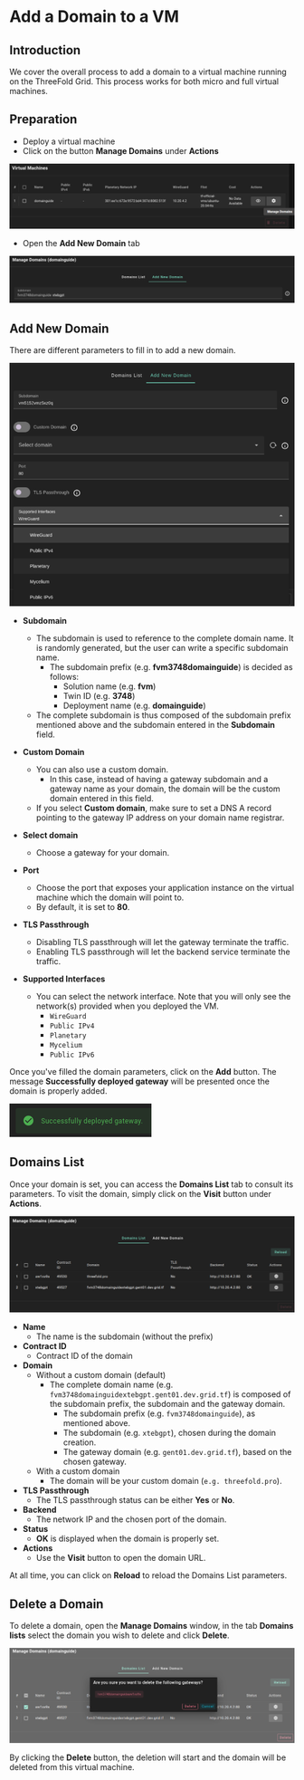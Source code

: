 <h1> Add a Domain to a VM</h1>

## Introduction

We cover the overall process to add a domain to a virtual machine running on the ThreeFold Grid. This process works for both micro and full virtual machines.

## Preparation

- Deploy a virtual machine
- Click on the button **Manage Domains** under **Actions**

![](./img/add_domain_6.png)

- Open the **Add New Domain** tab

![](./img/add_domain_10.png)

## Add New Domain

There are different parameters to fill in to add a new domain.

![](./img/add_domain_11.png)

- **Subdomain**
  - The subdomain is used to reference to the complete domain name. It is randomly generated, but the user can write a specific subdomain name.
    - The subdomain prefix (e.g. **fvm3748domainguide**) is decided as follows:
      - Solution name (e.g. **fvm**)
      - Twin ID (e.g. **3748**)
      - Deployment name (e.g. **domainguide**)
  - The complete subdomain is thus composed of the subdomain prefix mentioned above and the subdomain entered in the **Subdomain** field.
- **Custom Domain** 
  - You can also use a custom domain.
    - In this case, instead of having a gateway subdomain and a gateway name as your domain, the domain will be the custom domain entered in this field.
  - If you select **Custom domain**, make sure to set a DNS A record pointing to the gateway IP address on your domain name registrar.

- **Select domain**
  - Choose a gateway for your domain.

- **Port**
  - Choose the port that exposes your application instance on the virtual machine which the domain will point to.
  - By default, it is set to **80**.

- **TLS Passthrough**
  - Disabling TLS passthrough will let the gateway terminate the traffic.
  - Enabling TLS passthrough will let the backend service terminate the traffic.

- **Supported Interfaces**
  - You can select the network interface. Note that you will only see the network(s) provided when you deployed the VM.
    - `WireGuard`
    - `Public IPv4`
    - `Planetary`
    - `Mycelium`
    - `Public IPv6`


Once you've filled the domain parameters, click on the **Add** button. The message **Successfully deployed gateway** will be presented once the domain is properly added.

![Success Domain](../img/add_new_domain_success.png)

## Domains List

Once your domain is set, you can access the **Domains List** tab to consult its parameters. To visit the domain, simply click on the **Visit** button under **Actions**.

![List Domain For VM](../img/add_domain_9.png)

* **Name**
  * The name is the subdomain (without the prefix)
* **Contract ID**
  * Contract ID of the domain
* **Domain**
  * Without a custom domain (default)
    * The complete domain name (e.g. `fvm3748domainguidextebgpt.gent01.dev.grid.tf`) is composed of the subdomain prefix, the subdomain and the gateway domain.
      - The subdomain prefix (e.g. `fvm3748domainguide`), as mentioned above.
      - The subdomain (e.g. `xtebgpt`), chosen during the domain creation.
      - The gateway domain (e.g. `gent01.dev.grid.tf`), based on the chosen gateway.
  - With a custom domain
    - The domain will be your custom domain (`e.g. threefold.pro`).
* **TLS Passthrough**
  * The TLS passthrough status can be either **Yes** or **No**.
* **Backend**
  * The network IP and the chosen port of the domain.
* **Status**
  * **OK** is displayed when the domain is properly set.
* **Actions**
  * Use the **Visit** button to open the domain URL.

At all time, you can click on **Reload** to reload the Domains List parameters.

## Delete a Domain

To delete a domain, open the **Manage Domains** window, in the tab **Domains lists** select the domain you wish to delete and click **Delete**.

![Select To Delete Domain](../img/add_domain_11.png)

By clicking the **Delete** button, the deletion will start and the domain will be deleted from this virtual machine.